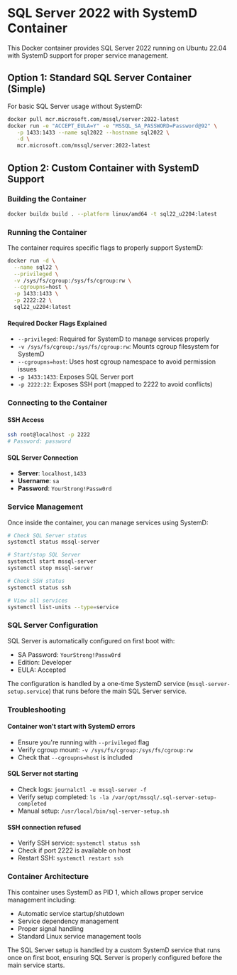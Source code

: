 # SQL Server 2022 with SystemD Container

This Docker container provides SQL Server 2022 running on Ubuntu 22.04 with SystemD support for proper service management.

## Option 1: Standard SQL Server Container (Simple)

For basic SQL Server usage without SystemD:

```bash
docker pull mcr.microsoft.com/mssql/server:2022-latest
docker run -e "ACCEPT_EULA=Y" -e "MSSQL_SA_PASSWORD=Password@92" \
   -p 1433:1433 --name sql2022 --hostname sql2022 \
   -d \
   mcr.microsoft.com/mssql/server:2022-latest
```

## Option 2: Custom Container with SystemD Support

### Building the Container

```bash
docker buildx build . --platform linux/amd64 -t sql22_u2204:latest
```

### Running the Container

The container requires specific flags to properly support SystemD:

```bash
docker run -d \
  --name sql22 \
  --privileged \
  -v /sys/fs/cgroup:/sys/fs/cgroup:rw \
  --cgroupns=host \
  -p 1433:1433 \
  -p 2222:22 \
  sql22_u2204:latest
```

#### Required Docker Flags Explained

- `--privileged`: Required for SystemD to manage services properly
- `-v /sys/fs/cgroup:/sys/fs/cgroup:rw`: Mounts cgroup filesystem for SystemD
- `--cgroupns=host`: Uses host cgroup namespace to avoid permission issues
- `-p 1433:1433`: Exposes SQL Server port
- `-p 2222:22`: Exposes SSH port (mapped to 2222 to avoid conflicts)

### Connecting to the Container

#### SSH Access
```bash
ssh root@localhost -p 2222
# Password: password
```

#### SQL Server Connection
- **Server**: `localhost,1433`
- **Username**: `sa`
- **Password**: `YourStrong!Passw0rd`

### Service Management

Once inside the container, you can manage services using SystemD:

```bash
# Check SQL Server status
systemctl status mssql-server

# Start/stop SQL Server
systemctl start mssql-server
systemctl stop mssql-server

# Check SSH status
systemctl status ssh

# View all services
systemctl list-units --type=service
```

### SQL Server Configuration

SQL Server is automatically configured on first boot with:
- SA Password: `YourStrong!Passw0rd`
- Edition: Developer
- EULA: Accepted

The configuration is handled by a one-time SystemD service (`mssql-server-setup.service`) that runs before the main SQL Server service.

### Troubleshooting

#### Container won't start with SystemD errors
- Ensure you're running with `--privileged` flag
- Verify cgroup mount: `-v /sys/fs/cgroup:/sys/fs/cgroup:rw`
- Check that `--cgroupns=host` is included

#### SQL Server not starting
- Check logs: `journalctl -u mssql-server -f`
- Verify setup completed: `ls -la /var/opt/mssql/.sql-server-setup-completed`
- Manual setup: `/usr/local/bin/sql-server-setup.sh`

#### SSH connection refused
- Verify SSH service: `systemctl status ssh`
- Check if port 2222 is available on host
- Restart SSH: `systemctl restart ssh`

### Container Architecture

This container uses SystemD as PID 1, which allows proper service management including:
- Automatic service startup/shutdown
- Service dependency management
- Proper signal handling
- Standard Linux service management tools

The SQL Server setup is handled by a custom SystemD service that runs once on first boot, ensuring SQL Server is properly configured before the main service starts.

